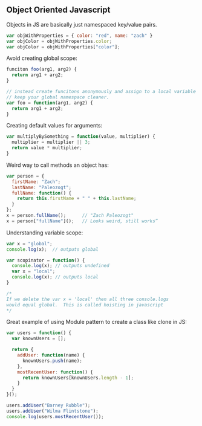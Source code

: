 ## Object Oriented Javascript

Objects in JS are basically just namespaced key/value pairs.

```javascript
var objWithProperties = { color: "red", name: "zach" }
var objColor = objWithProperties.color;
var objColor = objWithProperties["color"];
```

Avoid creating global scope:
```javascript
funciton foo(arg1, arg2) {
  return arg1 + arg2;
}

// instead create funcitons anonymously and assign to a local variable this will
// keep your global namespace cleaner.
var foo = function(arg1, arg2) {
  return arg1 + arg2;
}
```

Creating default values for arguments:

```javascript
var multiplyBySomething = function(value, multiplier) {
  multiplier = multiplier || 3;
  return value * multiplier;
}
```

Weird way to call methods an object has:
```javascript
var person = {
  firstName: "Zach";
  lastName: "Paleozogt";
  fullName: function() {
    return this.firstName + " " + this.lastName;
  }
};
x = person.fullName();      // "Zach Paleozogt"
x = person["fullName"]();   // Looks weird, still works”
```

Understanding variable scope:
```javascript
var x = "global";
console.log(x);  // outputs global

var scopinator = function() {
  console.log(x); // outputs undefined
  var x = "local";
  console.log(x); // outputs local
}

/*
If we delete the var x = 'local' then all three console.logs
would equal global.  This is called hoisting in javascript
*/
```

Great example of using Module pattern to create a class like clone in JS:
```javascript
var users = function() {
  var knownUsers = [];

  return {
    addUser: function(name) {
      knownUsers.push(name);
    },
    mostRecentUser: function() {
      return knownUsers[knownUsers.length - 1];
    }
  }
}();

users.addUser("Barney Rubble");
users.addUser("Wilma Flintstone");
console.log(users.mostRecentUser());
```

